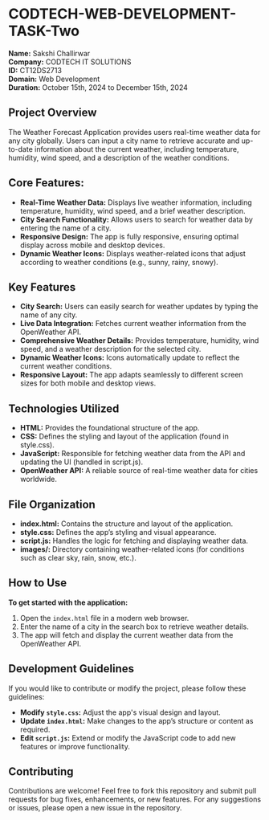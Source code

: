 # CODTECH-WEB-DEVELOPMENT-TASK-Two

**Name:** Sakshi Challirwar  
**Company:** CODTECH IT SOLUTIONS  
**ID:** CT12DS2713  
**Domain:** Web Development  
**Duration:** October 15th, 2024 to December 15th, 2024  

## Project Overview
The Weather Forecast Application provides users real-time weather data for any city globally. Users can input a city name to retrieve accurate and up-to-date information about the current weather, including temperature, humidity, wind speed, and a description of the weather conditions.

## Core Features:
- **Real-Time Weather Data:** Displays live weather information, including temperature, humidity, wind speed, and a brief weather description.
- **City Search Functionality:** Allows users to search for weather data by entering the name of a city.
- **Responsive Design:** The app is fully responsive, ensuring optimal display across mobile and desktop devices.
- **Dynamic Weather Icons:** Displays weather-related icons that adjust according to weather conditions (e.g., sunny, rainy, snowy).

## Key Features
- **City Search:** Users can easily search for weather updates by typing the name of any city.
- **Live Data Integration:** Fetches current weather information from the OpenWeather API.
- **Comprehensive Weather Details:** Provides temperature, humidity, wind speed, and a weather description for the selected city.
- **Dynamic Weather Icons:** Icons automatically update to reflect the current weather conditions.
- **Responsive Layout:** The app adapts seamlessly to different screen sizes for both mobile and desktop views.

## Technologies Utilized
- **HTML:** Provides the foundational structure of the app.
- **CSS:** Defines the styling and layout of the application (found in style.css).
- **JavaScript:** Responsible for fetching weather data from the API and updating the UI (handled in script.js).
- **OpenWeather API:** A reliable source of real-time weather data for cities worldwide.

## File Organization
- **index.html:** Contains the structure and layout of the application.
- **style.css:** Defines the app’s styling and visual appearance.
- **script.js:** Handles the logic for fetching and displaying weather data.
- **images/:** Directory containing weather-related icons (for conditions such as clear sky, rain, snow, etc.).

## How to Use
**To get started with the application:**
1. Open the `index.html` file in a modern web browser.
2. Enter the name of a city in the search box to retrieve weather details.
3. The app will fetch and display the current weather data from the OpenWeather API.

## Development Guidelines
If you would like to contribute or modify the project, please follow these guidelines:
- **Modify `style.css`:** Adjust the app's visual design and layout.
- **Update `index.html`:** Make changes to the app’s structure or content as required.
- **Edit `script.js`:** Extend or modify the JavaScript code to add new features or improve functionality.

## Contributing
Contributions are welcome! Feel free to fork this repository and submit pull requests for bug fixes, enhancements, or new features. For any suggestions or issues, please open a new issue in the repository.

